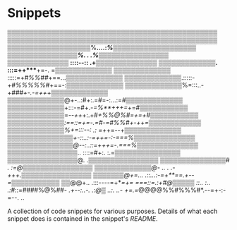 # Snippets

▒▒▒▒▒▒▒▒▒▒▒▒▒▒▒▒▒▒▒▒▒▒▒▒▒▒▒▒▒▒▒▒▒▒▒▒▒▒▒▒▒▒▒▒▒▒▒▒
▒▒▒▒▒▒▒▒▒▒▒▒▒▒▒▒▒▒▒▒▒▒▒▒▒▒▒▒▒▒▒▒▒▒▒▒▒▒▒▒▒▒▒▒▒▒▒▒
▒▒▒▒▒▒▒▒▒▒▒▒▒▒▒▒▒▒▒%**....:_%▒▒▒▒▒▒▒▒▒▒▒▒▒▒▒▒▒▒▒
▒▒▒▒▒▒▒▒▒▒▒▒▒▒▒▒%. . .%▒▒▒▒▒▒▒▒▒▒▒▒▒▒▒▒
▒▒▒▒▒▒▒▒▒▒▒▒▒▒_ ::::--:: .+▒▒▒▒▒▒▒▒▒▒▒▒▒▒
▒▒▒▒▒▒▒▒▒▒▒▒▒. :::=++\*\*\***+=-. =▒▒▒▒▒▒▒▒▒▒▒▒▒
▒▒▒▒▒▒▒▒▒▒▒▒▒ :::::=+_#%%##_+==...▒▒▒▒▒▒▒▒▒▒▒▒▒
▒▒▒▒▒▒▒▒▒▒▒▒▒.:::::-+_#%%%%%#_+==-:▒▒▒▒▒▒▒▒▒▒▒▒▒
▒▒▒▒▒▒▒▒▒▒▒▒▒%=:::..-+_###+-.-=++_+▒▒▒▒▒▒▒▒▒▒▒▒▒
▒▒▒▒▒▒▒▒▒▒▒▒▒@+-..:#+:.=#=-:...:=_#▒▒▒▒▒▒▒▒▒▒▒▒▒
▒▒▒▒▒▒▒▒▒▒▒▒▒_+:::-=#+.-_=%\*\*+++=_+=#▒▒▒▒▒▒▒▒▒▒▒
▒▒▒▒▒▒▒▒▒▒▒▒▒=_--++_+:.+#_+%%@%#=+=+#▒▒▒▒▒▒▒▒▒▒▒
▒▒▒▒▒▒▒▒▒▒▒▒▒:==::=+=-.=#-=#%%#+-++=▒▒▒▒▒▒▒▒▒▒▒▒
▒▒▒▒▒▒▒▒▒▒▒▒▒%+=:::--: .: =+_+=--+_▒▒▒▒▒▒▒▒▒▒▒▒▒
▒▒▒▒▒▒▒▒▒▒▒▒▒▒▒+-::..:-=++=-:-===%▒▒▒▒▒▒▒▒▒▒▒▒▒▒
▒▒▒▒▒▒▒▒▒▒▒▒▒▒▒@--:..::=+++=-.===%▒▒▒▒▒▒▒▒▒▒▒▒▒▒
▒▒▒▒▒▒▒▒▒▒▒▒▒▒▒▒_.. ::::=#+:. :.=▒▒▒▒▒▒▒▒▒▒▒▒▒▒▒
▒▒▒▒▒▒▒▒▒▒▒▒▒▒▒▒@. .*▒▒▒▒▒▒▒▒▒▒▒▒▒▒▒▒
▒▒▒▒▒▒▒▒▒▒▒▒▒▒▒# . :=@▒▒▒▒▒▒▒▒▒▒▒▒▒▒▒▒
▒▒▒▒▒▒▒▒▒▒▒▒▒@- .. . .-+++.▒▒▒▒▒▒▒▒▒▒▒▒▒▒▒▒
▒▒▒▒▒▒▒@+=... .::...:-=+\*\*==.+--=*▒▒▒▒▒▒▒▒▒▒▒
▒▒@@+.. .:::----=+\*_=+= ===::=.:+#@▒▒▒▒▒
::.. :.. .:#_::=####%@%##_- .+--:..-. .:@▒
..:. ..- +=.=_@@@@%%#%%%#\*.--=+-:-=--. ..

A collection of code snippets for various purposes. Details of what each
snippet does is contained in the snippet's _README_.
